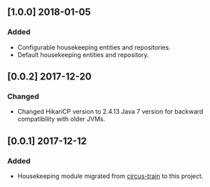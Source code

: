 ## [1.0.0] 2018-01-05
### Added
* Configurable housekeeping entities and repositories.
* Default housekeeping entities and repository.

## [0.0.2] 2017-12-20
### Changed
* Changed HikariCP version to 2.4.13 Java 7 version for backward compatibility with older JVMs.

## [0.0.1] 2017-12-12
### Added
* Housekeeping module migrated from [circus-train](https://github.com/HotelsDotCom/circus-train) to this project.

